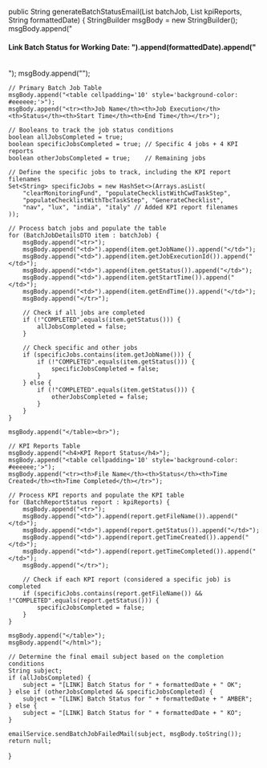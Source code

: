 public String generateBatchStatusEmail(List<BatchJobDetailsDTO> batchJob, List<BatchReportStatus> kpiReports, String formattedDate) {
    StringBuilder msgBody = new StringBuilder();
    msgBody.append("<html> <h4> Link Batch Status for Working Date: ").append(formattedDate).append(" </h4> <br>");
    msgBody.append("<style> table { border: 1px solid #dddddd; border-collapse: collapse; text-align: left; } </style>");

    // Primary Batch Job Table
    msgBody.append("<table cellpadding='10' style='background-color: #eeeeee;'>");
    msgBody.append("<tr><th>Job Name</th><th>Job Execution</th><th>Status</th><th>Start Time</th><th>End Time</th></tr>");

    // Booleans to track the job status conditions
    boolean allJobsCompleted = true;
    boolean specificJobsCompleted = true; // Specific 4 jobs + 4 KPI reports
    boolean otherJobsCompleted = true;    // Remaining jobs

    // Define the specific jobs to track, including the KPI report filenames
    Set<String> specificJobs = new HashSet<>(Arrays.asList(
        "clearMonitoringFund", "populateChecklistWithCwdTaskStep", 
        "populateChecklistWithTbcTaskStep", "GenerateChecklist",
        "nav", "lux", "india", "italy" // Added KPI report filenames
    ));

    // Process batch jobs and populate the table
    for (BatchJobDetailsDTO item : batchJob) {
        msgBody.append("<tr>");
        msgBody.append("<td>").append(item.getJobName()).append("</td>");
        msgBody.append("<td>").append(item.getJobExecutionId()).append("</td>");
        msgBody.append("<td>").append(item.getStatus()).append("</td>");
        msgBody.append("<td>").append(item.getStartTime()).append("</td>");
        msgBody.append("<td>").append(item.getEndTime()).append("</td>");
        msgBody.append("</tr>");

        // Check if all jobs are completed
        if (!"COMPLETED".equals(item.getStatus())) {
            allJobsCompleted = false;
        }

        // Check specific and other jobs
        if (specificJobs.contains(item.getJobName())) {
            if (!"COMPLETED".equals(item.getStatus())) {
                specificJobsCompleted = false;
            }
        } else {
            if (!"COMPLETED".equals(item.getStatus())) {
                otherJobsCompleted = false;
            }
        }
    }

    msgBody.append("</table><br>");

    // KPI Reports Table
    msgBody.append("<h4>KPI Report Status</h4>");
    msgBody.append("<table cellpadding='10' style='background-color: #eeeeee;'>");
    msgBody.append("<tr><th>File Name</th><th>Status</th><th>Time Created</th><th>Time Completed</th></tr>");

    // Process KPI reports and populate the KPI table
    for (BatchReportStatus report : kpiReports) {
        msgBody.append("<tr>");
        msgBody.append("<td>").append(report.getFileName()).append("</td>");
        msgBody.append("<td>").append(report.getStatus()).append("</td>");
        msgBody.append("<td>").append(report.getTimeCreated()).append("</td>");
        msgBody.append("<td>").append(report.getTimeCompleted()).append("</td>");
        msgBody.append("</tr>");

        // Check if each KPI report (considered a specific job) is completed
        if (specificJobs.contains(report.getFileName()) && !"COMPLETED".equals(report.getStatus())) {
            specificJobsCompleted = false;
        }
    }

    msgBody.append("</table>");
    msgBody.append("</html>");

    // Determine the final email subject based on the completion conditions
    String subject;
    if (allJobsCompleted) {
        subject = "[LINK] Batch Status for " + formattedDate + " OK";
    } else if (otherJobsCompleted && specificJobsCompleted) {
        subject = "[LINK] Batch Status for " + formattedDate + " AMBER";
    } else {
        subject = "[LINK] Batch Status for " + formattedDate + " KO";
    }

    emailService.sendBatchJobFailedMail(subject, msgBody.toString());
    return null;
}